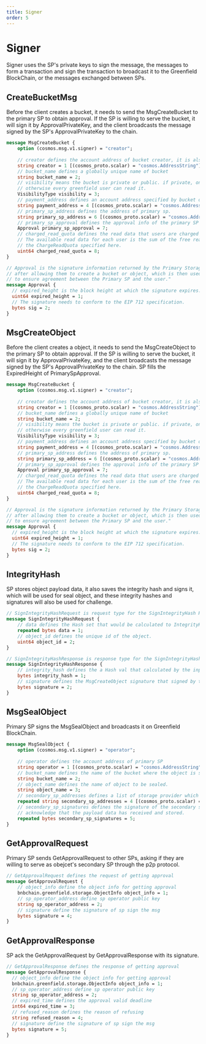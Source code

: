 ```yaml
---
title: Signer
order: 5
---
```


# Signer

Signer uses the SP's private keys to sign the message, the messages to form a transaction and sign the transaction to 
broadcast it to the Greenfield BlockChain, or the messages exchanged between SPs.

## CreateBucketMsg

Before the client creates a bucket, it needs to send the MsgCreateBucket to the primary SP to obtain approval. If the SP
is willing to serve the bucket, it will sign it by ApprovalPrivateKey, and the client broadcasts the message signed by 
the SP's ApprovalPrivateKey to the chain.

```protobuf
message MsgCreateBucket {
    option (cosmos.msg.v1.signer) = "creator";
    
    // creator defines the account address of bucket creator, it is also the bucket owner.
    string creator = 1 [(cosmos_proto.scalar) = "cosmos.AddressString"];
    // bucket_name defines a globally unique name of bucket
    string bucket_name = 2;
    // visibility means the bucket is private or public. if private, only bucket owner or grantee can read it,
    // otherwise every greenfield user can read it.
    VisibilityType visibility = 3;
    // payment_address defines an account address specified by bucket owner to pay the read fee. Default: creator
    string payment_address = 4 [(cosmos_proto.scalar) = "cosmos.AddressString"];
    // primary_sp_address defines the address of primary sp.
    string primary_sp_address = 6 [(cosmos_proto.scalar) = "cosmos.AddressString"];
    // primary_sp_approval defines the approval info of the primary SP which indicates that primary sp confirm the user's request.
    Approval primary_sp_approval = 7;
    // charged_read_quota defines the read data that users are charged for, measured in bytes.
    // The available read data for each user is the sum of the free read data provided by SP and
    // the ChargeReadQuota specified here.
    uint64 charged_read_quota = 8;
}

// Approval is the signature information returned by the Primary Storage Provider (SP) to the user
// after allowing them to create a bucket or object, which is then used for verification on the chain
// to ensure agreement between the Primary SP and the user."
message Approval {
  // expired_height is the block height at which the signature expires.
  uint64 expired_height = 1;
  // The signature needs to conform to the EIP 712 specification.
  bytes sig = 2;
}
```

## MsgCreateObject

Before the client creates a object, it needs to send the MsgCreateObject to the primary SP to obtain approval. If the SP
is willing to serve the bucket, it will sign it by ApprovalPrivateKey, and the client broadcasts the message signed by
the SP's ApprovalPrivateKey to the chain. SP fills the ExpiredHeight of PrimarySpApproval.

```protobuf
message MsgCreateBucket {
    option (cosmos.msg.v1.signer) = "creator";
    
    // creator defines the account address of bucket creator, it is also the bucket owner.
    string creator = 1 [(cosmos_proto.scalar) = "cosmos.AddressString"];
    // bucket_name defines a globally unique name of bucket
    string bucket_name = 2;
    // visibility means the bucket is private or public. if private, only bucket owner or grantee can read it,
    // otherwise every greenfield user can read it.
    VisibilityType visibility = 3;
    // payment_address defines an account address specified by bucket owner to pay the read fee. Default: creator
    string payment_address = 4 [(cosmos_proto.scalar) = "cosmos.AddressString"];
    // primary_sp_address defines the address of primary sp.
    string primary_sp_address = 6 [(cosmos_proto.scalar) = "cosmos.AddressString"];
    // primary_sp_approval defines the approval info of the primary SP which indicates that primary sp confirm the user's request.
    Approval primary_sp_approval = 7;
    // charged_read_quota defines the read data that users are charged for, measured in bytes.
    // The available read data for each user is the sum of the free read data provided by SP and
    // the ChargeReadQuota specified here.
    uint64 charged_read_quota = 8;
}

// Approval is the signature information returned by the Primary Storage Provider (SP) to the user
// after allowing them to create a bucket or object, which is then used for verification on the chain
// to ensure agreement between the Primary SP and the user."
message Approval {
  // expired_height is the block height at which the signature expires.
  uint64 expired_height = 1;
  // The signature needs to conform to the EIP 712 specification.
  bytes sig = 2;
}
```

## IntegrityHash

SP stores object payload data, it also saves the integrity hash and signs it, which will be used for seal object, and 
these integrity hashes and signatures will also be used for challenge.

```protobuf
// SignIntegrityHashRequest is request type for the SignIntegrityHash RPC method.
message SignIntegrityHashRequest {
    // data defines the Hash set that would be calculated to IntegrityHash and signed by the PrimarySP approval address.
    repeated bytes data = 1;
    // object_id defines the unique id of the object.
    uint64 object_id = 2;
}

// SignIntegrityHashResponse is response type for the SignIntegrityHash RPC method.
message SignIntegrityHashResponse {
    // integrity_hash defines the a Hash val that calculated by the input.
    bytes integrity_hash = 1;
    // signature defines the MsgCreateObject signature that signed by the PrimarySP approval address.
    bytes signature = 2;
}
```

## MsgSealObject

Primary SP signs the MsgSealObject and broadcasts it on Greenfield BlockChain.

```protobuf
message MsgSealObject {
    option (cosmos.msg.v1.signer) = "operator";
    
    // operator defines the account address of primary SP
    string operator = 1 [(cosmos_proto.scalar) = "cosmos.AddressString"];
    // bucket_name defines the name of the bucket where the object is stored.
    string bucket_name = 2;
    // object_name defines the name of object to be sealed.
    string object_name = 3;
    // secondary_sp_addresses defines a list of storage provider which store the redundant data.
    repeated string secondary_sp_addresses = 4 [(cosmos_proto.scalar) = "cosmos.AddressString"];
    // secondary_sp_signatures defines the signature of the secondary sp that can
    // acknowledge that the payload data has received and stored.
    repeated bytes secondary_sp_signatures = 5;
}
```

## GetApprovalRequest

Primary SP sends GetApprovalRequest to other SPs, asking if they are willing to serve as obejcet's secondary SP through 
the p2p protocol.

```protobuf
// GetApprovalRequest defines the request of getting approval
message GetApprovalRequest {
    // object_info define the object info for getting approval
    bnbchain.greenfield.storage.ObjectInfo object_info = 1;
    // sp_operator_address define sp operator public key
    string sp_operator_address = 2;
    // signature define the signature of sp sign the msg
    bytes signature = 4;
}
```

## GetApprovalResponse

SP ack the GetApprovalRequest by GetApprovalResponse with its signature.

```protobuf
// GetApprovalResponse defines the response of getting approval
message GetApprovalResponse {
  // object_info define the object info for getting approval
  bnbchain.greenfield.storage.ObjectInfo object_info = 1;
  // sp_operator_address define sp operator public key
  string sp_operator_address = 2;
  // expired_time defines the approval valid deadline
  int64 expired_time = 3;
  // refused_reason defines the reason of refusing
  string refused_reason = 4;
  // signature define the signature of sp sign the msg
  bytes signature = 5;
}
```